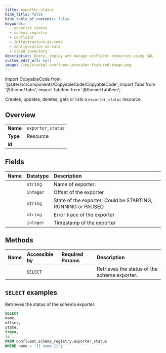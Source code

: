 ```yaml
---
title: exporter_status
hide_title: false
hide_table_of_contents: false
keywords:
  - exporter_status
  - schema_registry
  - confluent
  - infrastructure-as-code
  - configuration-as-data
  - cloud inventory
description: Query, deploy and manage confluent resources using SQL
custom_edit_url: null
image: /img/stackql-confluent-provider-featured-image.png
---
```


import CopyableCode from '@site/src/components/CopyableCode/CopyableCode';
import Tabs from '@theme/Tabs';
import TabItem from '@theme/TabItem';

Creates, updates, deletes, gets or lists a <code>exporter_status</code> resource.

## Overview
<table><tbody>
<tr><td><b>Name</b></td><td><code>exporter_status</code></td></tr>
<tr><td><b>Type</b></td><td>Resource</td></tr>
<tr><td><b>Id</b></td><td><CopyableCode code="confluent.schema_registry.exporter_status" /></td></tr>
</tbody></table>

## Fields
| Name | Datatype | Description |
|:-----|:---------|:------------|
| <CopyableCode code="name" /> | `string` | Name of exporter. |
| <CopyableCode code="offset" /> | `integer` | Offset of the exporter |
| <CopyableCode code="state" /> | `string` | State of the exporter. Could be STARTING, RUNNING or PAUSED |
| <CopyableCode code="trace" /> | `string` | Error trace of the exporter |
| <CopyableCode code="ts" /> | `integer` | Timestamp of the exporter |

## Methods
| Name | Accessible by | Required Params | Description |
|:-----|:--------------|:----------------|:------------|
| <CopyableCode code="get_exporter_status_by_name" /> | `SELECT` | <CopyableCode code="name" /> | Retrieves the status of the schema exporter. |

## `SELECT` examples

Retrieves the status of the schema exporter.


```sql
SELECT
name,
offset,
state,
trace,
ts
FROM confluent.schema_registry.exporter_status
WHERE name = '{{ name }}';
```